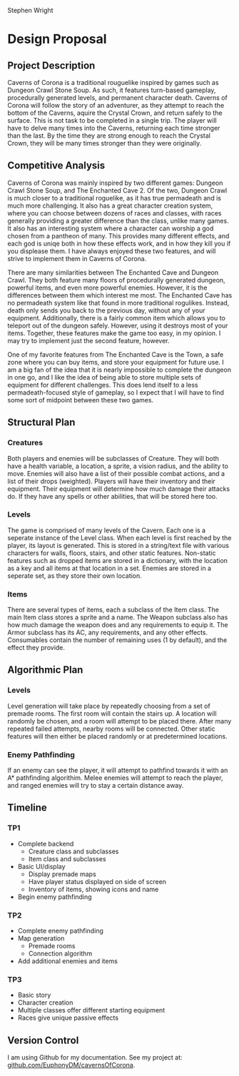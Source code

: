 Stephen Wright

# Design Proposal

## Project Description
Caverns of Corona is a traditional rouguelike inspired by games such as Dungeon Crawl Stone Soup. As such, it features turn-based gameplay, procedurally generated levels, and permanent character death. Caverns of Corona will follow the story of an adventurer, as they attempt to reach the bottom of the Caverns, aquire the Crystal Crown, and return safely to the surface. This is not task to be completed in a single trip. The player will have to delve many times into the Caverns, returning each time stronger than the last. By the time they are strong enough to reach the Crystal Crown, they will be many times stronger than they were originally. 

## Competitive Analysis
Caverns of Corona was mainly inspired by two different games: Dungeon Crawl Stone Soup, and The Enchanted Cave 2. Of the two, Dungeon Crawl is much closer to a traditional roguelike, as it has true permadeath and is much more challenging. It also has a great character creation system, where you can choose between dozens of races and classes, with races generally providing a greater difference than the class, unlike many games. It also has an interesting system where a character can worship a god chosen from a pantheon of many. This provides many different effects, and each god is uniqe both in how these effects work, and in how they kill you if you displease them. I have always enjoyed these two features, and will strive to implement them in Caverns of Corona. 

There are many similarities between The Enchanted Cave and Dungeon Crawl. They both feature many floors of procedurally generated dungeon, powerful items, and even more powerful enemies. However, it is the differences between them which interest me most. The Enchanted Cave has no permadeath system like that found in more traditional rogulikes. Instead, death only sends you back to the previous day, without any of your equipment. Additionally, there is a fairly common item which allows you to teleport out of the dungeon safely. However, using it destroys most of your items. Together, these features make the game too easy, in my opinion. I may try to implement just the second feature, however. 

One of my favorite features from The Enchanted Cave is the Town, a safe zone where you can buy items, and store your equipment for future use. I am a big fan of the idea that it is nearly impossible to complete the dungeon in one go, and I like the idea of being able to store multiple sets of equipment for different challenges. This does lend itself to a less permadeath-focused style of gameplay, so I expect that I will have to find some sort of midpoint between these two games. 

## Structural Plan
### Creatures
Both players and enemies will be subclasses of Creature. They will both have a health variable, a location, a sprite, a vision radius, and the ability to move. Enemies will also have a list of their possible combat actions, and a list of their drops (weighted). Players will have their inventory and their equipment. Their equipment will determine how much damage their attacks do. If they have any spells or other abilities, that will be stored here too. 

### Levels
The game is comprised of many levels of the Cavern. Each one is a seperate instance of the Level class. When each level is first reached by the player, its layout is generated. This is stored in a string/text file with various characters for walls, floors, stairs, and other static features. Non-static features such as dropped items are stored in a dictionary, with the location as a key and all items at that location in a set. Enemies are stored in a seperate set, as they store their own location. 

### Items
There are several types of items, each a subclass of the Item class. The main Item class stores a sprite and a name. The Weapon subclass also has how much damage the weapon does and any requirements to equip it. The Armor subclass has its AC, any requirements, and any other effects. Consumables contain the number of remaining uses (1 by default), and the effect they provide. 

## Algorithmic Plan
### Levels
Level generation will take place by repeatedly choosing from a set of premade rooms. The first room will contain the stairs up. A location will randomly be chosen, and a room will attempt to be placed there. After many repeated failed attempts, nearby rooms will be connected. Other static features will then either be placed randomly or at predetermined locations. 

### Enemy Pathfinding
 If an enemy can see the player, it will attempt to pathfind towards it with an A* pathfinding algorithim. Melee enemies will attempt to reach the player, and ranged enemies will try to stay a certain distance away. 

## Timeline
### TP1
- Complete backend
	- Creature class and subclasses
	- Item class and subclasses
- Basic UI/display
	- Display premade maps
	- Have player status displayed on side of screen
	- Inventory of items, showing icons and name
- Begin enemy pathfinding

### TP2
- Complete enemy pathfinding
- Map generation
	- Premade rooms
	- Connection algorithm
- Add additional enemies and items

### TP3
- Basic story
- Character creation
 - Multiple classes offer different starting equipment
 - Races give unique passive effects
 
## Version Control
I am using Github for my documentation. See my project at: [github.com/EuphonyDM/cavernsOfCorona](https://github.com/EuphonyDM/cavernsOfCorona). 